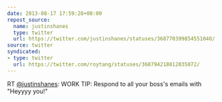 ```yaml
---
date: 2013-08-17 17:59:28+00:00
repost_source:
  name: justinshanes
  type: twitter
  url: https://twitter.com/justinshanes/statuses/368770399854551040/
source: twitter
syndicated:
- type: twitter
  url: https://twitter.com/roytang/statuses/368794218812035072/
---
```


RT [@justinshanes](https://twitter.com/justinshanes/): WORK TIP: Respond to all your boss's emails with "Heyyyy you!"